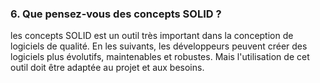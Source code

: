 ### 6. Que pensez-vous des concepts SOLID ?

les concepts SOLID est un outil très important dans la conception de logiciels de qualité. En les suivants, les développeurs peuvent créer des logiciels plus évolutifs, maintenables et robustes. Mais l'utilisation de cet outil doit être adaptée au projet et aux besoins.
